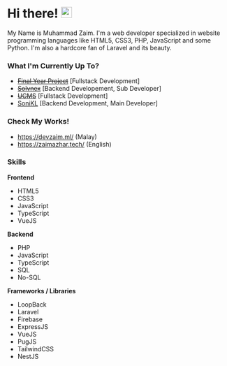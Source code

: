 # Hi there! <span><img src="https://media.giphy.com/media/hvRJCLFzcasrR4ia7z/giphy.gif" width="25px"></span>
My Name is Muhammad Zaim. I'm a web developer specialized in website programming languages like HTML5, CSS3, PHP, JavaScript and some Python. I'm also a hardcore fan of Laravel and its beauty.

### What I'm Currently Up To?
- ~~[Final Year Project](https://github.com/zaimazhar97/Golf-Scoring-System)~~ [Fullstack Development]
- ~~[Solvnex](https://www.solvnex.com/)~~ [Backend Developement, Sub Developer]
- ~~[UCMS](https://github.com/zaimazhar97/UCMS)~~ [Fullstack Development]
- [SoniKL](https://wearesonikl.com/) [Backend Development, Main Developer]

### Check My Works!
- https://devzaim.ml/ (Malay)
- https://zaimazhar.tech/ (English)

### Skills
**Frontend**
- HTML5
- CSS3
- JavaScript
- TypeScript
- VueJS

**Backend**
- PHP
- JavaScript
- TypeScript
- SQL
- No-SQL

**Frameworks / Libraries**
- LoopBack
- Laravel
- Firebase
- ExpressJS
- VueJS
- PugJS
- TailwindCSS
- NestJS
